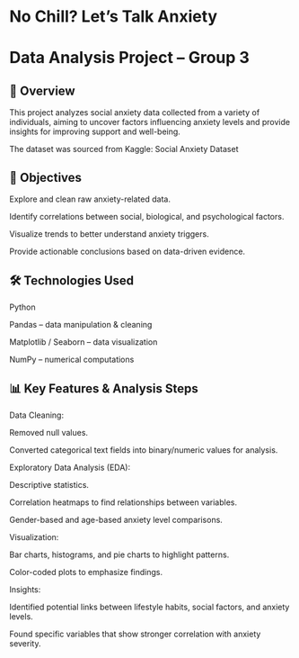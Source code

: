 # No Chill? Let’s Talk Anxiety

# Data Analysis Project – Group 3

## 📌 Overview

This project analyzes social anxiety data collected from a variety of individuals, aiming to uncover factors influencing anxiety levels and provide insights for improving support and well-being.

The dataset was sourced from Kaggle:
Social Anxiety Dataset

## 🎯 Objectives

Explore and clean raw anxiety-related data.

Identify correlations between social, biological, and psychological factors.

Visualize trends to better understand anxiety triggers.

Provide actionable conclusions based on data-driven evidence.

## 🛠️ Technologies Used

Python

Pandas – data manipulation & cleaning

Matplotlib / Seaborn – data visualization

NumPy – numerical computations

## 📊 Key Features & Analysis Steps

Data Cleaning:

Removed null values.

Converted categorical text fields into binary/numeric values for analysis.

Exploratory Data Analysis (EDA):

Descriptive statistics.

Correlation heatmaps to find relationships between variables.

Gender-based and age-based anxiety level comparisons.

Visualization:

Bar charts, histograms, and pie charts to highlight patterns.

Color-coded plots to emphasize findings.

Insights:

Identified potential links between lifestyle habits, social factors, and anxiety levels.

Found specific variables that show stronger correlation with anxiety severity.
